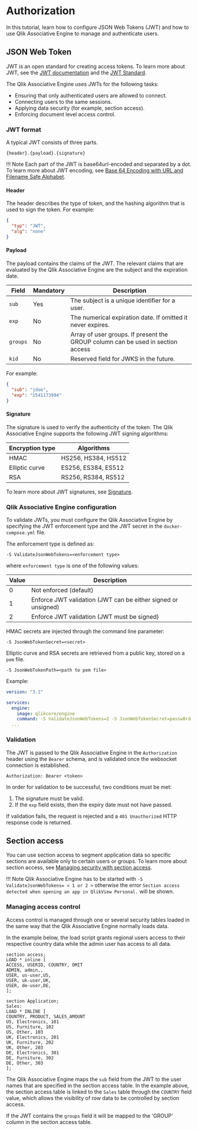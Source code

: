 # Authorization

In this tutorial, learn how to configure JSON Web Tokens (JWT) and how to use Qlik Associative Engine
to manage and authenticate users.

## JSON Web Token

JWT is an open standard for creating access tokens. To learn more about JWT,
see the [JWT documentation](https://jwt.io/) and the [JWT Standard](https://tools.ietf.org/html/rfc7519).

The Qlik Associative Engine uses JWTs for the following tasks:

- Ensuring that only authenticated users are allowed to connect.
- Connecting users to the same sessions.
- Applying data security (for example, section access).
- Enforcing document level access control.

### JWT format

A typical JWT consists of three parts.

`{header}.{payload}.{signature}`

!!! Note
    Each part of the JWT is base64url-encoded and separated by a dot.
    To learn more about JWT encoding, see [Base 64 Encoding with URL and Filename Safe Alphabet](https://tools.ietf.org/html/rfc4648#section-5).

#### Header

The header describes the type of token,
and the hashing algorithm that is used to sign the token. For example:

```json
{
  "typ": "JWT",
  "alg": "none"
}
```

#### Payload

The payload contains the claims of the JWT.
The relevant claims that are evaluated by the Qlik Associative Engine are the subject and the expiration date.

| Field    | Mandatory | Description |
| -------- | --------- | ----------- |
| `sub`    | Yes       | The subject is a unique identifier for a user. |
| `exp`    | No        | The numerical expiration date. If omitted it never expires. |
| `groups` | No        | Array of user groups. If present the GROUP column can be used in section access |
| `kid`    | No        | Reserved field for JWKS in the future. |

For example:

```json
{
  "sub": "jdoe",
  "exp": "1541173994"
}
```

#### Signature

The signature is used to verify the authenticity of the token.
The Qlik Associative Engine supports the following JWT signing algorithms:

| Encryption type | Algorithms |
| ----            | --------- |
| HMAC            | HS256, HS384, HS512 |
| Elliptic curve  | ES256, ES384, ES512 |
| RSA             | RS256, RS384,  RS512 |

To learn more about JWT signatures, see [Signature](https://jwt.io/introduction/#signature).

### Qlik Associative Engine configuration

To validate JWTs, you must configure the Qlik Associative Engine by specifying
the JWT enforcement type and the JWT secret in the `docker-compose.yml` file.

The enforcement type is defined as:

`-S ValidateJsonWebTokens=<enforcement type>`

where `enforcement type` is one of the following values:

| Value | Description |
|---|---|
| 0 | Not enforced (default) |
| 1 | Enforce JWT validation (JWT can be either signed or unsigned) |
| 2 | Enforce JWT validation (JWT must be signed) |

HMAC secrets are injected through the command line parameter:

`-S JsonWebTokenSecret=<secret>`

Elliptic curve and RSA secrets are retrieved from a public key,
stored on a `pem` file.

`-S JsonWebTokenPath=<path to pem file>`

Example:

```yaml
version: "3.1"

services:
  engine:
    image: qlikcore/engine
    command: -S ValidateJsonWebTokens=2 -S JsonWebTokenSecret=passw0rd
  ...
```

### Validation

The JWT is passed to the Qlik Associative Engine in the `Authorization` header using
the `Bearer` schema, and is validated once the websocket connection is established.

`Authorization: Bearer <token>`

In order for validation to be successful, two
conditions must be met:

1. The signature must be valid.
1. If the `exp` field exists, then the expiry date must not have passed.

If validation fails, the request is rejected and a `401 Unauthorized` HTTP response code is returned.

## Section access

You can use section access to segment application data so specific
sections are available only to certain users or groups.
To learn more about section access, see [Managing security with section access](http://help.qlik.com/en-US/sense/Subsystems/Hub/Content/Scripting/Security/manage-security-with-section-access.htm).

!!! Note
    Qlik Associative Engine has to be started with `-S ValidateJsonWebTokens= < 1 or 2 >` otherwise the error `Section access detected when opening an app in QlikView Personal.` will be shown.

### Managing access control

Access control is managed through one or several security tables loaded
in the same way that the Qlik Associative Engine normally loads data.

In the example below, the load script grants regional
users access to their respective country data
while the admin user has access to all data.

```none
section access;
LOAD * inline [
ACCESS, USERID, COUNTRY, OMIT
ADMIN, admin,,
USER, us-user,US,
USER, uk-user,UK,
USER, de-user,DE,
];

section Application;
Sales:
LOAD * INLINE [
COUNTRY, PRODUCT, SALES_AMOUNT
US, Electronics, 101
US, Furniture, 102
US, Other, 103
UK, Electronics, 201
UK, Furniture, 202
UK, Other, 203
DE, Electronics, 301
DE, Furniture, 302
DE, Other, 303
];
```

The Qlik Associative Engine maps the `sub` field from the JWT to the user names
that are specified in the section access table.
In the example above, the section access table is linked to the `Sales` table
through the `COUNTRY` field value,
which allows the visibility of row data to be controlled by section access.

If the JWT contains the `groups` field it will be mapped to the 'GROUP' column in the section access table.
